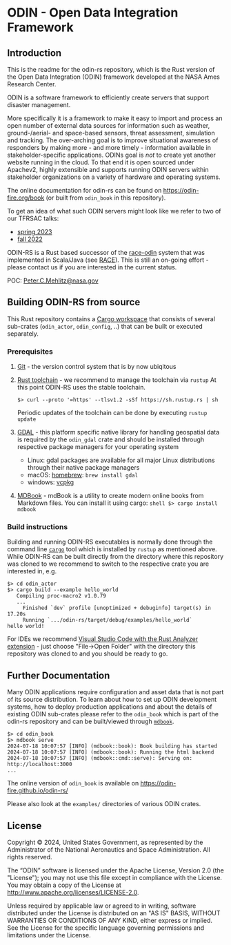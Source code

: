 # ODIN - Open Data Integration Framework

## Introduction

This is the readme for the odin-rs repository, which is the Rust version of the Open Data Integration (ODIN) framework developed at the NASA Ames Research Center.

ODIN is a software framework to efficiently create servers that support disaster management. 

More specifically it is a framework to make it easy to import and process an open number of external data sources for information such as weather, ground-/aerial- and space-based sensors, threat assessment, simulation and tracking. The over-arching goal is to improve situational awareness of responders by making more - and more timely - information available in stakeholder-specific applications. ODINs goal is *not* to create yet another website running in the cloud. To that end it is open sourced under Apachev2, highly extensible and supports running ODIN servers within stakeholder organizations on a variety of hardware and operating systems.

The online documentation for odin-rs can be found on https://odin-fire.org/book (or built from `odin_book` in this repository).

To get an idea of what such ODIN servers might look like we refer to two of our TFRSAC talks:

  * [spring 2023](https://www.youtube.com/watch?v=b9DfMBYCe-s&t=4950s)
  * [fall 2022](https://www.youtube.com/watch?v=gCBXOaybDLA)

ODIN-RS is a Rust based successor of the [race-odin](https://nasarace.github.io/race-odin/) system that was implemented in Scala/Java (see [RACE](https://nasarace.github.io/race/)). This is still an on-going effort - please contact us if you are interested in the current status.

POC: [Peter.C.Mehlitz\@nasa.gov](mailto:Peter.C.Mehlitz@nasa.gov) 

## Building ODIN-RS from source

This Rust repository contains a [Cargo workspace](https://doc.rust-lang.org/cargo/reference/workspaces.html) that consists of several sub-crates (`odin_actor`, `odin_config`, ..) that can be built or executed separately.

### Prerequisites

  1. [Git](https://git-scm.com/) - the version control system that is by now ubiqitous 

  2. [Rust toolchain](https://www.rust-lang.org/tools/install) - we recommend to manage the toolchain via `rustup`
     At this point ODIN-RS uses the stable toolchain.

     ```shell
     $> curl --proto '=https' --tlsv1.2 -sSf https://sh.rustup.rs | sh
     ``` 

     Periodic updates of the toolchain can be done by executing `rustup update`

  3. [GDAL](https://gdal.org/) - this platform specific native library for handling geospatial data is required by the `odin_gdal` crate and should be installed through respective package managers for your operating system

     * Linux: gdal packages are available for all major Linux distributions through their native package managers
     * macOS: [homebrew](https://brew.sh/): `brew install gdal`
     * windows: [vcpkg](https://learn.microsoft.com/en-us/vcpkg/get_started/overview)

  4. [MDBook](https://github.com/rust-lang/mdBook) - mdBook is a utility to create modern online books from Markdown files. You can install it using cargo:
    ```shell
    $> cargo install mdbook
    ```

### Build instructions

Building and running ODIN-RS executables is normally done through the command line [`cargo`](https://doc.rust-lang.org/cargo/index.html) tool which is installed by `rustup` as mentioned above. While ODIN-RS can be built directly from the directory where this repository was cloned to we recommend to switch to the respective crate you are interested in, e.g.

```shell
$> cd odin_actor
$> cargo build --example hello_world
   Compiling proc-macro2 v1.0.79
   ...
     Finished `dev` profile [unoptimized + debuginfo] target(s) in 17.20s
     Running `.../odin-rs/target/debug/examples/hello_world`
hello world!
```

For IDEs we recommend [Visual Studio Code with the Rust Analyzer extension](https://code.visualstudio.com/docs/languages/rust) - just choose "File->Open Folder" with the directory this repository was cloned to and you should be ready to go.

## Further Documentation

Many ODIN applications require configuration and asset data that is not part of its source distribution. To learn about how to set up ODIN development systems, how to deploy production applications and about the details of existing ODIN sub-crates please refer to the `odin_book` which is part of the odin-rs repository and can be built/viewed through [`mdbook`](https://rust-lang.github.io/mdBook/).

```shell
$> cd odin_book
$> mdbook serve
2024-07-18 10:07:57 [INFO] (mdbook::book): Book building has started
2024-07-18 10:07:57 [INFO] (mdbook::book): Running the html backend
2024-07-18 10:07:57 [INFO] (mdbook::cmd::serve): Serving on: http://localhost:3000
...
```

The online version of `odin_book` is available on https://odin-fire.github.io/odin-rs/

Please also look at the `examples/` directories of various ODIN crates. 

## License

Copyright © 2024, United States Government, as represented by the Administrator of the National Aeronautics and Space Administration. All rights reserved.

The “ODIN” software is licensed under the Apache License, Version 2.0 (the "License"); you may not use this file except in compliance with the License. You may obtain a copy of the License at http://www.apache.org/licenses/LICENSE-2.0.

Unless required by applicable law or agreed to in writing, software distributed under the License is distributed on an "AS IS" BASIS, WITHOUT WARRANTIES OR CONDITIONS OF ANY KIND, either express or implied. See the License for the specific language governing permissions and limitations under the License.
